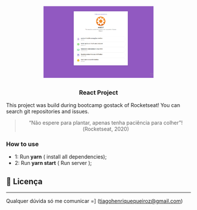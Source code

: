<h1 align="center">
  <img alt="React Project" title="React Project" src="./readme.png" width="300px" />
</h1>

<h3 align="center">
  React Project
</h3>

<p>This project was build during bootcamp gostack of Rocketseat! You can search git repositories and issues. </p>

<blockquote align="center">“Não espere para plantar, apenas tenha paciência para colher”!(Rocketseat, 2020)</blockquote>

### **How to use**

- 1: Run<strong> yarn</strong> ( install all dependencies);
- 2: Run<strong> yarn start</strong> ( Run server );

## :memo: Licença

---

Qualquer dúvida só me comunicar =] (tiagohenriquequeiroz@gmail.com)
